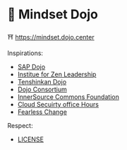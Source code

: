 # 🥋 Mindset Dojo

⛩️ <https://mindset.dojo.center>

Inspirations:

* [SAP Dojo](https://github.com/sap-samples/dojo)
* [Institue for Zen Leadership](https://zenleader.global)
* [Tenshinkan Dojo](https://japaneseculturecenter.com/classes/aikido)
* [Dojo Consortium](https://dojoconsortium.org)
* [InnerSource Commons Foundation](https://innersourcecommons.org)
* [Cloud Secuirty office Hours](https://csoh.org)
* [Fearless Change](https://fearlesschangepatterns.com)

Respect: 

* [LICENSE](LICENSE.md)
